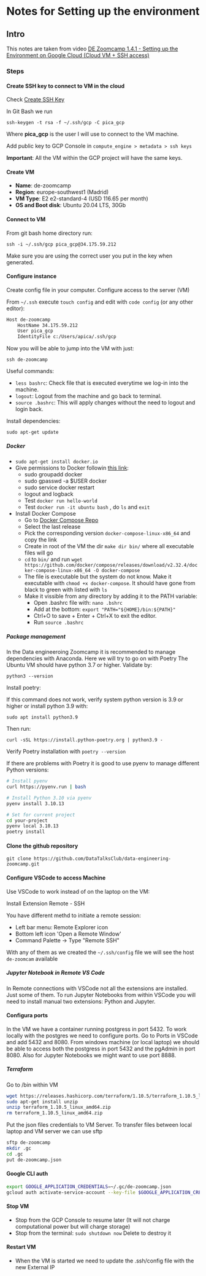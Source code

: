 # Notes for Setting up the environment

## Intro

This notes are taken from video  [DE Zoomcamp 1.4.1 - Setting up the Environment on Google Cloud (Cloud VM + SSH access)](https://www.youtube.com/watch?v=ae-CV2KfoN0&list=PL3MmuxUbc_hJed7dXYoJw8DoCuVHhGEQb&index=15)

### Steps

#### Create SSH key to connect to VM in the cloud

Check [Create SSH Key](https://cloud.google.com/compute/docs/connect/create-ssh-keys)

In Git Bash we run 

`ssh-keygen -t rsa -f ~/.ssh/gcp -C pica_gcp`

Where **pica_gcp** is the user I will use to connect to the VM machine.

Add public key to GCP Console in `compute_engine > metadata > ssh keys`

**Important**: All the VM within the GCP project will have the same keys.

#### Create VM

- **Name**: de-zoomcamp
- **Region**: europe-southwest1 (Madrid)
- **VM Type**: E2 e2-standard-4 (USD 116.65 per month)
- **OS and Boot disk**: Ubuntu 20.04 LTS, 30Gb

#### Connect to VM

From git bash home directory run:

`ssh -i ~/.ssh/gcp pica_gcp@34.175.59.212`

Make sure you are using the correct user you put in the key when generated.

#### Configure instance

Create config file in your computer. Configure access to the server (VM)

From `~/.ssh` execute `touch config` and edit with `code config` (or any other editor):

```bash
Host de-zoomcamp
    HostName 34.175.59.212
    User pica_gcp
    IdentityFile c:/Users/apica/.ssh/gcp
```

Now you will be able to jump into the VM with just:

`ssh de-zoomcamp`

Useful commands:

- `less bashrc`: Check file that is executed everytime we log-in into the machine. 
- `logout`: Logout from the machine and go back to terminal.
- `source .bashrc`:  This will apply changes without the need to logout and login back.

Install dependencies:

`sudo apt-get update`

##### Docker

- `sudo apt-get install docker.io`
- Give permissions to Docker followin [this link](https://github.com/sindresorhus/guides/blob/main/docker-without-sudo.md):
  - sudo groupadd docker
  - sudo gpasswd -a $USER docker
  - sudo service docker restart
  - logout and logback
  - Test `docker run hello-world`
  - Test `docker run -it ubuntu bash` , do `ls` and `exit`
- Install Docker Compose
  - Go to [Docker Compose Repo](https://github.com/docker/compose)
  - Select the last release
  - Pick the corresponding version `docker-compose-linux-x86_64` and copy the link
  - Create in root of the VM the dir `make dir bin/` where all executable files will go
  - `cd` to `bin/` and run `wget https://github.com/docker/compose/releases/download/v2.32.4/docker-compose-linux-x86_64 -O docker-compose`
  - The file is executable but the system do not know. Make it executable with `chmod +x docker-compose`. It should have gone from black to green with listed with `ls`
  - Make it vissible from any directory by adding it to the PATH variable:
    - Open .bashrc file with: `nano .bshrc`
    - Add at the bottom: `export "PATH="${HOME}/bin:${PATH}"`
    - Ctrl+O to save + Enter + Ctrl+X to exit the editor.
    - Run `source .bashrc`

##### Package management

In the Data engineeroing Zoomcamp it is recommended to manage dependencies with Anaconda.
Here we will try to go on with Poetry
The Ubuntu VM should have python 3.7 or higher. Validate by:

`python3 --version`

Install poetry:

If this command does not work, verify system python version is 3.9 or higher or install python 3.9 with:

`sudo apt install python3.9`

Then run:

`curl -sSL https://install.python-poetry.org | python3.9 -`

Verify Poetry installation with `poetry --version`

If there are problems with Poetry it is good to use pyenv to manage different Python versions:

```bash
# Install pyenv
curl https://pyenv.run | bash

# Install Python 3.10 via pyenv
pyenv install 3.10.13

# Set for current project
cd your-project
pyenv local 3.10.13
poetry install
```

#### Clone the github repository

`git clone https://github.com/DataTalksClub/data-engineering-zoomcamp.git`


#### Configure VSCode to access Machine

Use VSCode to work instead of on the laptop on the VM:

Install Extension Remote - SSH

You have different methd to initiate a remote session:

- Left bar menu: Remote Explorer icon
- Bottom left icon 'Open a Remote Window'
- Command Palette -> Type "Remote SSH"

With any of them as we created the `~/.ssh/config` file we will see the host `de-zoomcam` available

##### Jupyter Notebook in Remote VS Code

In Remote connections with VSCode not all the extensions are installed. Just some of them. To run Jupyter Notebooks from within VSCode you will need to install manual two extensions: Python and Jupyter.

#### Configura ports 

In the VM we have a container running postgress in port 5432. To work locally with the postgres we need to configure ports.
Go to Ports in VSCode and add 5432 and 8080.
From windows machine (or local laptop) we should be able to access both the postgress in port 5432 and the pgAdmin in port 8080.
Also for Jupyter Notebooks we might want to use port 8888.

##### Terraform

Go to /bin within VM

```bash
wget https://releases.hashicorp.com/terraform/1.10.5/terraform_1.10.5_linux_amd64.zip
sudo apt-get install unzip
unzip terraform_1.10.5_linux_amd64.zip
rm terraform_1.10.5_linux_amd64.zip
```

Put the json files credentials to VM Server. To transfer files between local laptop and VM server we can use sftp

``` bash
sftp de-zoomcamp
mkdir .gc
cd .gc
put de-zoomcamp.json
```

#### Google CLI auth

```bash
export GOOGLE_APPLICATION_CREDENTIALS=~/.gc/de-zoomcamp.json
gcloud auth activate-service-account --key-file $GOOGLE_APPLICATION_CREDENTIALS
```

#### Stop VM

- Stop from the GCP Console to resume later (It will not charge computational power but will charge storage)
- Stop from the terminal: `sudo shutdown now`
Delete to destroy it

#### Restart VM

- When the VM is started we need to update the .ssh/config file with the new External IP